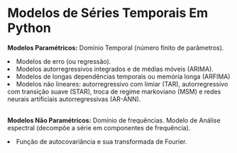# Modelos de Séries Temporais Em Python

<p><B>Modelos Paramétricos:</B> Domínio Temporal (número finito de parâmetros).</p>
<uo>
  <li>Modelos de erro (ou regressão).</li>
  <li>Modelos autorregressivos integrados e de médias móveis (ARIMA).</li>
  <li>Modelos de longas dependências temporais ou memória longa (ARFIMA)</li>
  <li>Modelos não lineares: autorregressivo com limiar (TAR), autorregressivo com transição suave (STAR), troca de regime markoviano (MSM) e redes neurais artificiais autorregressivas (AR-ANN).</li>  
</uo>
<BR>
<p><B>Modelos Não Paramétricos:</B> Domínio de frequências. Modelo de Análise espectral (decompõe a série em componentes de frequência).</p>
<uo>
  <li>Função de autocovariância e sua transformada de Fourier.</li>
</uo>
